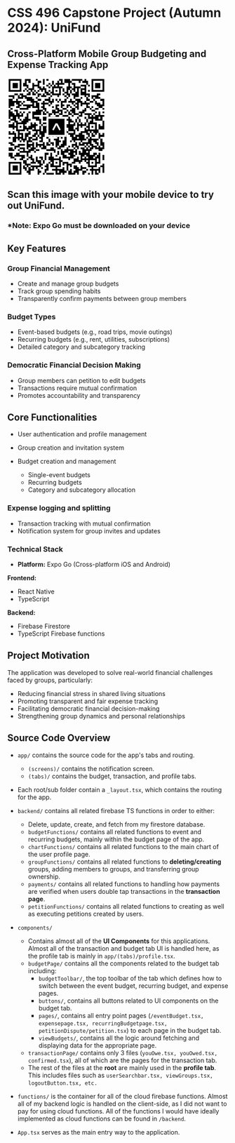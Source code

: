 # CSS 496 Capstone Project (Autumn 2024): UniFund  
## Cross-Platform Mobile Group Budgeting and Expense Tracking App  
![](assets/usage.png)
## Scan this image with your mobile device to try out UniFund. 
### *Note: Expo Go must be downloaded on your device
## Key Features  

### Group Financial Management  

- Create and manage group budgets  
- Track group spending habits  
- Transparently confirm payments between group members  


### Budget Types  
- Event-based budgets (e.g., road trips, movie outings)  
- Recurring budgets (e.g., rent, utilities, subscriptions)  
- Detailed category and subcategory tracking  

### Democratic Financial Decision Making  
- Group members can petition to edit budgets  
- Transactions require mutual confirmation  
- Promotes accountability and transparency  



## Core Functionalities  
- User authentication and profile management  
- Group creation and invitation system  
- Budget creation and management

  - Single-event budgets  
  - Recurring budgets  
  - Category and subcategory allocation  


### Expense logging and splitting  
- Transaction tracking with mutual confirmation  
- Notification system for group invites and updates  

### Technical Stack  

- **Platform:** Expo Go (Cross-platform iOS and Android)  

**Frontend:**  
- React Native  
- TypeScript  
  
**Backend:**  
- Firebase Firestore  
- TypeScript Firebase functions

## Project Motivation
The application was developed to solve real-world financial challenges faced by groups, particularly:

- Reducing financial stress in shared living situations
- Promoting transparent and fair expense tracking
- Facilitating democratic financial decision-making
- Strengthening group dynamics and personal relationships

## Source Code Overview
- ```app/``` contains the source code for the app's tabs and routing.
  - ```(screens)/``` contains the notification screen.
  - ```(tabs)/``` contains the budget, transaction, and profile tabs.
- Each root/sub folder contain a ```_layout.tsx```, which contains the routing for the app.

- ```backend/``` contains all related firebase TS functions in order to either:
  - Delete, update, create, and  fetch from my firestore database.
  - ```budgetFunctions/``` contains all related functions to event and recurring budgets, mainly within the budget page of the app.
  - ```chartFunctions/``` contains all related functions to the main chart of the user profile page.
  - ```groupFunctions/``` contains all related functions to **deleting/creating** groups, adding members to groups, and transferring group ownership.
  - ```payments/``` contains all related functions to handling how payments are verified when users double tap transactions in the **transaction page**.
  - ```petitionFunctions/``` contains all related functions to creating as well as executing petitions created by users.
- ```components/```
  - Contains almost all of the **UI Components** for this applications. Almost all of the transaction and budget tab UI is handled here, as the profile tab is mainly in ```app/(tabs)/profile.tsx```.
  - ```budgetPage/``` contains all the components related to the budget tab including:
    - ```budgetToolbar/```, the top toolbar of the tab which defines how to switch between the event budget, recurring budget, and expense pages.
    - ```buttons/```, contains all buttons related to UI components on the budget tab.
    - ```pages/```, contains all entry point pages (```/eventBudget.tsx, expensepage.tsx, recurringBudgetpage.tsx, petitionDispute/petition.tsx```) to each page in the budget tab.
    - ```viewBudgets/```, contains all the logic around fetching and displaying data for the appropriate page.
  - ```transactionPage/``` contains only 3 files (```youOwe.tsx, youOwed.tsx, confirmed.tsx```), all of which are the pages for the transaction tab.
  - The rest of the files at the **root** are mainly used in the **profile tab**. This includes files such as ```userSearchbar.tsx, viewGroups.tsx, logoutButton.tsx, etc.```

- ```functions/``` is the container for all of the cloud firebase functions. Almost all of my backend logic is handled on the client-side, as I did not want to pay for using cloud functions. All of the functions I would have ideally implemented as cloud functions can be found in ```/backend```.
- ```App.tsx``` serves as the main entry way to the application.
